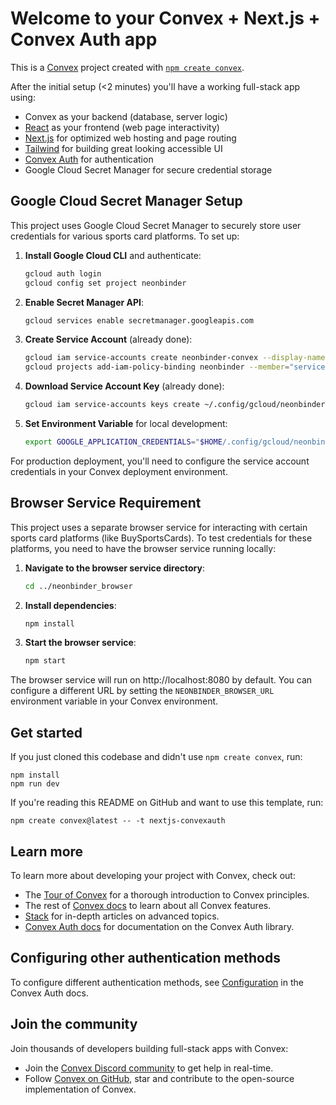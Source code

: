 # Welcome to your Convex + Next.js + Convex Auth app

This is a [Convex](https://convex.dev/) project created with [`npm create convex`](https://www.npmjs.com/package/create-convex).

After the initial setup (<2 minutes) you'll have a working full-stack app using:

- Convex as your backend (database, server logic)
- [React](https://react.dev/) as your frontend (web page interactivity)
- [Next.js](https://nextjs.org/) for optimized web hosting and page routing
- [Tailwind](https://tailwindcss.com/) for building great looking accessible UI
- [Convex Auth](https://labs.convex.dev/auth) for authentication
- Google Cloud Secret Manager for secure credential storage

## Google Cloud Secret Manager Setup

This project uses Google Cloud Secret Manager to securely store user credentials for various sports card platforms. To set up:

1. **Install Google Cloud CLI** and authenticate:
   ```bash
   gcloud auth login
   gcloud config set project neonbinder
   ```

2. **Enable Secret Manager API**:
   ```bash
   gcloud services enable secretmanager.googleapis.com
   ```

3. **Create Service Account** (already done):
   ```bash
   gcloud iam service-accounts create neonbinder-convex --display-name="NeonBinder Convex Backend"
   gcloud projects add-iam-policy-binding neonbinder --member="serviceAccount:neonbinder-convex@neonbinder.iam.gserviceaccount.com" --role="roles/secretmanager.admin"
   ```

4. **Download Service Account Key** (already done):
   ```bash
   gcloud iam service-accounts keys create ~/.config/gcloud/neonbinder-convex-key.json --iam-account=neonbinder-convex@neonbinder.iam.gserviceaccount.com
   ```

5. **Set Environment Variable** for local development:
   ```bash
   export GOOGLE_APPLICATION_CREDENTIALS="$HOME/.config/gcloud/neonbinder-convex-key.json"
   ```

For production deployment, you'll need to configure the service account credentials in your Convex deployment environment.

## Browser Service Requirement

This project uses a separate browser service for interacting with certain sports card platforms (like BuySportsCards). To test credentials for these platforms, you need to have the browser service running locally:

1. **Navigate to the browser service directory**:
   ```bash
   cd ../neonbinder_browser
   ```

2. **Install dependencies**:
   ```bash
   npm install
   ```

3. **Start the browser service**:
   ```bash
   npm start
   ```

The browser service will run on http://localhost:8080 by default. You can configure a different URL by setting the `NEONBINDER_BROWSER_URL` environment variable in your Convex environment.

## Get started

If you just cloned this codebase and didn't use `npm create convex`, run:

```
npm install
npm run dev
```

If you're reading this README on GitHub and want to use this template, run:

```
npm create convex@latest -- -t nextjs-convexauth
```

## Learn more

To learn more about developing your project with Convex, check out:

- The [Tour of Convex](https://docs.convex.dev/get-started) for a thorough introduction to Convex principles.
- The rest of [Convex docs](https://docs.convex.dev/) to learn about all Convex features.
- [Stack](https://stack.convex.dev/) for in-depth articles on advanced topics.
- [Convex Auth docs](https://labs.convex.dev/auth) for documentation on the Convex Auth library.

## Configuring other authentication methods

To configure different authentication methods, see [Configuration](https://labs.convex.dev/auth/config) in the Convex Auth docs.

## Join the community

Join thousands of developers building full-stack apps with Convex:

- Join the [Convex Discord community](https://convex.dev/community) to get help in real-time.
- Follow [Convex on GitHub](https://github.com/get-convex/), star and contribute to the open-source implementation of Convex.
